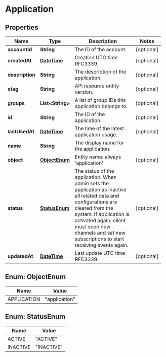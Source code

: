
# Application

## Properties
Name | Type | Description | Notes
------------ | ------------- | ------------- | -------------
**accountId** | **String** | The ID of the account. |  [optional]
**createdAt** | [**DateTime**](DateTime.md) | Creation UTC time RFC3339. |  [optional]
**description** | **String** | The description of the application. |  [optional]
**etag** | **String** | API resource entity version. |  [optional]
**groups** | **List&lt;String&gt;** | A list of group IDs this application belongs to. |  [optional]
**id** | **String** | The ID of the application. |  [optional]
**lastUsedAt** | [**DateTime**](DateTime.md) | The time of the latest application usage. |  [optional]
**name** | **String** | The display name for the application. | 
**object** | [**ObjectEnum**](#ObjectEnum) | Entity name: always &#39;application&#39; |  [optional]
**status** | [**StatusEnum**](#StatusEnum) | The status of the application. When admin sets the application as inactive all related data and configurations are cleared from the system. If application is activated again, client must open new channels and set new subscriptions to start receiving events again. |  [optional]
**updatedAt** | [**DateTime**](DateTime.md) | Last update UTC time RFC3339. |  [optional]


<a name="ObjectEnum"></a>
## Enum: ObjectEnum
Name | Value
---- | -----
APPLICATION | &quot;application&quot;


<a name="StatusEnum"></a>
## Enum: StatusEnum
Name | Value
---- | -----
ACTIVE | &quot;ACTIVE&quot;
INACTIVE | &quot;INACTIVE&quot;



